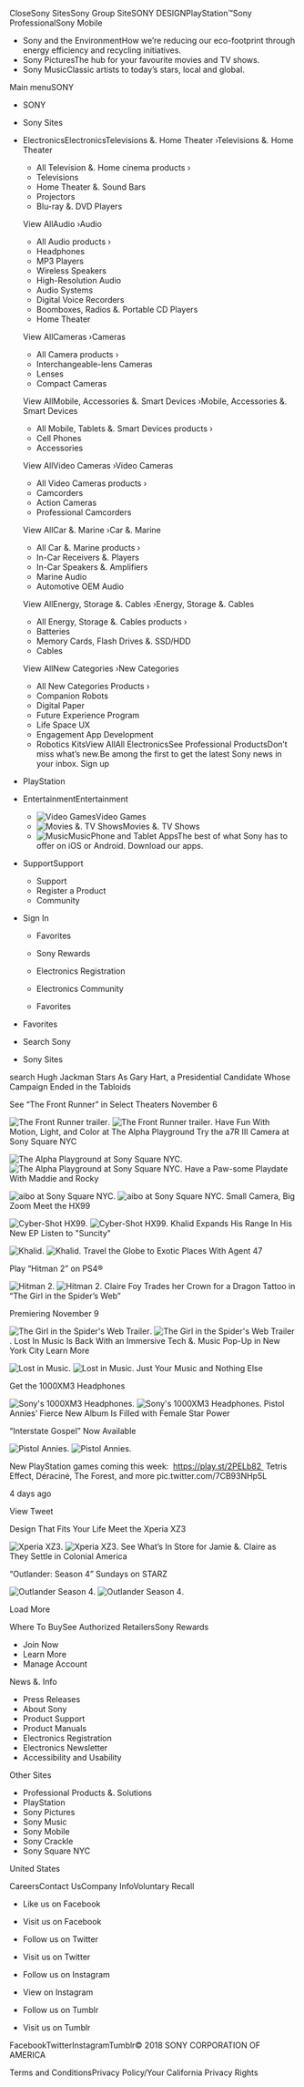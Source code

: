 Close<img src="//www.sony.com/assets/images/close-btn-x.png?fa48f775a334600f47f403ffb303d1e7&amp;wid=12" alt="" class="u-nav-close-btn-img">Sony Sites<img src="//www.sony.com/image/9a512bd93333b3c884bdbe2ba1581755?fmt=jpeg&amp;wid=370" alt="" class="u-nav-primary-img">Sony Group Site<img src="//www.sony.com/image/9762859c83b5616a7c75b2714c2e7d76?fmt=jpeg&amp;wid=370" alt="" class="u-nav-primary-img">SONY DESIGN<img src="//www.sony.com/image/5b83005cbb02abbc2878e29b23a3c362?fmt=jpeg&amp;wid=370" alt="" class="u-nav-primary-img">PlayStation™<img src="//www.sony.com/image/65c210a5a7b4a59a9963df8a4e0835da?fmt=jpeg&amp;wid=370" alt="" class="u-nav-primary-img">Sony Professional<img src="//www.sony.com/image/bf805a8b340105d03fcff55e3d22fb18?fmt=jpeg&amp;wid=370" alt="" class="u-nav-primary-img">Sony Mobile

*   Sony and the EnvironmentHow we’re reducing our eco-footprint through energy efficiency and recycling initiatives.
*   Sony PicturesThe hub for your favourite movies and TV shows.
*   Sony MusicClassic artists to today’s stars, local and global.

Main menuSONY

*   SONY
*   Sony Sites
*   ElectronicsElectronicsTelevisions &. Home Theater ›Televisions &. Home Theater
    
    *   All Television &. Home cinema products ›
    *   Televisions
    *   Home Theater &. Sound Bars
    *   Projectors
    *   Blu-ray &. DVD Players
    
    View AllAudio ›Audio
    
    *   All Audio products ›
    *   Headphones
    *   MP3 Players
    *   Wireless Speakers
    *   High-Resolution Audio
    *   Audio Systems
    *   Digital Voice Recorders
    *   Boomboxes, Radios &. Portable CD Players
    *   Home Theater
    
    View AllCameras ›Cameras
    
    *   All Camera products ›
    *   Interchangeable-lens Cameras
    *   Lenses
    *   Compact Cameras
    
    View AllMobile, Accessories &. Smart Devices ›Mobile, Accessories &. Smart Devices
    
    *   All Mobile, Tablets &. Smart Devices products ›
    *   Cell Phones
    *   Accessories
    
    View AllVideo Cameras ›Video Cameras
    
    *   All Video Cameras products ›
    *   Camcorders
    *   Action Cameras
    *   Professional Camcorders
    
    View AllCar &. Marine ›Car &. Marine
    
    *   All Car &. Marine products ›
    *   In-Car Receivers &. Players
    *   In-Car Speakers &. Amplifiers
    *   Marine Audio
    *   Automotive OEM Audio
    
    View AllEnergy, Storage &. Cables ›Energy, Storage &. Cables
    
    *   All Energy, Storage &. Cables products ›
    *   Batteries
    *   Memory Cards, Flash Drives &. SSD/HDD
    *   Cables
    
    View AllNew Categories ›New Categories
    *   All New Categories Products ›
    *   Companion Robots
    *   Digital Paper
    *   Future Experience Program
    *   Life Space UX
    *   Engagement App Development
    *   Robotics KitsView AllAll ElectronicsSee Professional Products<img src="//www.sony.com/image/73af50e8d496b98be27c316fba0cb511?fmt=jpeg&amp;wid=218" alt="" class="iq-img">Don’t miss what’s new.Be among the first to get the latest Sony news in your inbox. Sign up
*   PlayStation
*   EntertainmentEntertainment
    *   <img src="//www.sony.com/image/c8d568c456f06d3fa734b3331f100352?fmt=png-alpha&amp;wid=192&amp;hei=106" alt="Video Games" class="0 ">Video Games
    *   <img src="//www.sony.com/image/fc437c3658eed4b903e04f558e383d72?fmt=png-alpha&amp;wid=192&amp;hei=106" alt="Movies &amp. TV Shows" class="0 ">Movies &. TV Shows
    *   <img src="//www.sony.com/image/e783b1218f8069830c258b94aa5870c2?fmt=png-alpha&amp;wid=192&amp;hei=106" alt="Music" class="0 ">Music<img src="//www.sony.com/image/7a959cd929b51c2272e8fa8e9e8ed184?fmt=png-alpha&amp;wid=218" alt="" class="">Phone and Tablet AppsThe best of what Sony has to offer on iOS or Android. Download our apps.
*   SupportSupport
    *   <img src="//www.sony.com/image/bf43c4ef8c2eb71880b73f458ec57373?fmt=png-alpha&amp;wid=192&amp;hei=106" alt="" class="0 ">Support
    *   <img src="//www.sony.com/image/9e54e9a0759ae334e03e85366d4ba231?fmt=png-alpha&amp;wid=192&amp;hei=106" alt="" class="0 ">Register a Product
    *   <img src="//www.sony.com/image/b40fc153416e1395537a641506dd9fb8?fmt=png-alpha&amp;wid=192&amp;hei=106" alt="" class="0 ">Community

*   Sign In
    
    *   Favorites
    
    *   Sony Rewards
    *   Electronics Registration
    *   Electronics Community
    *   Favorites
*   Favorites
*   Search Sony
*   Sony Sites

search Hugh Jackman Stars As Gary Hart, a Presidential Candidate Whose Campaign Ended in the Tabloids

See “The Front Runner” in Select Theaters November 6

<img class="bg-img" data-linkname="en:set\_e:position\_1|\_5x2-1:video:movies:TheFrontRunnerYoutube-November-05-2018:sp:image:MDQd\_gaMGoI" data-analytics-event="content" data-analytics-category="tile" data-analytics-action="click" data-analytics-name="Hugh Jackman Stars As Gary Hart, a Presidential Candidate Whose Campaign Ended in the Tabloids MDQd\_gaMGoI The-Front-Runner-Youtube" data-img1x="/content/dam/sony/homepage/2018-november/11-5/the-front-runner-600x600.jpg" data-img2x="/content/dam/sony/homepage/2018-november/11-5/the-front-runner-1267x500.jpg" src="/content/dam/sony/homepage/2018-november/11-5/the-front-runner-1267x500.jpg" alt="The Front Runner trailer"/>. <img class="bg-img" data-linkname="en:set\_e:position\_1|\_5x2-1:video:movies:TheFrontRunnerYoutube-November-05-2018:sp:image-mobile:MDQd\_gaMGoI" data-analytics-event="content" data-analytics-category="tile" data-analytics-action="click" data-analytics-name="Hugh Jackman Stars As Gary Hart, a Presidential Candidate Whose Campaign Ended in the Tabloids MDQd\_gaMGoI The-Front-Runner-Youtube" data-img1x="/content/dam/sony/homepage/2018-november/11-5/the-front-runner-600x600.jpg" data-img2x="/content/dam/sony/homepage/2018-november/11-5/the-front-runner-1267x500.jpg" src="/content/dam/sony/homepage/2018-november/11-5/the-front-runner-600x600.jpg" alt="The Front Runner trailer"/>. Have Fun With Motion, Light, and Color at The Alpha Playground Try the a7R III Camera at Sony Square NYC

<img class="bg-img" data-linkname="en:set\_d:position\_1|\_2x2-1:image:electronics:AlphaPlaygroundSSNYC-November-05-2018:sca:image" data-analytics-event="content" data-analytics-category="tile" data-analytics-action="click" data-analytics-name="Have Fun With Motion, Light, and Color at The Alpha Playground Alpha-Playground-SSNYC" data-img1x="/content/dam/sony/homepage/2018-november/11-5/AlphaPlayground-600x600.jpg" data-img2x="/content/dam/sony/homepage/2018-november/11-5/AlphaPlayground-600x600.jpg" src="/content/dam/sony/homepage/2018-november/11-5/AlphaPlayground-600x600.jpg" alt="The Alpha Playground at Sony Square NYC "/>. <img class="bg-img" data-linkname="en:set\_d:position\_1|\_2x2-1:image:electronics:AlphaPlaygroundSSNYC-November-05-2018:sca:image-mobile:" data-analytics-event="content" data-analytics-category="tile" data-analytics-action="click" data-analytics-name="Have Fun With Motion, Light, and Color at The Alpha Playground Alpha-Playground-SSNYC" data-img1x="/content/dam/sony/homepage/2018-november/11-5/AlphaPlayground-600x600.jpg" data-img2x="/content/dam/sony/homepage/2018-november/11-5/AlphaPlayground-600x600.jpg" src="/content/dam/sony/homepage/2018-november/11-5/AlphaPlayground-600x600.jpg" alt="The Alpha Playground at Sony Square NYC "/>. Have a Paw-some Playdate With Maddie and Rocky

<img class="bg-img" data-linkname="en:set\_d:position\_1|\_1x1-2:image:electronics:aiboSSNYC-November-05-2018:sca:image" data-analytics-event="content" data-analytics-category="tile" data-analytics-action="click" data-analytics-name="Have a Paw-some Playdate aibo-SSNYC" data-img1x="/content/dam/sony/homepage/2018-november/11-5/SSNYC-aibo-600x600.jpg" data-img2x="/content/dam/sony/homepage/2018-november/11-5/SSNYC-aibo-600x600.jpg" src="/content/dam/sony/homepage/2018-november/11-5/SSNYC-aibo-600x600.jpg" alt="aibo at Sony Square NYC "/>. <img class="bg-img" data-linkname="en:set\_d:position\_1|\_1x1-2:image:electronics:aiboSSNYC-November-05-2018:sca:image-mobile:" data-analytics-event="content" data-analytics-category="tile" data-analytics-action="click" data-analytics-name="Have a Paw-some Playdate aibo-SSNYC" data-img1x="/content/dam/sony/homepage/2018-november/11-5/SSNYC-aibo-600x600.jpg" data-img2x="/content/dam/sony/homepage/2018-november/11-5/SSNYC-aibo-600x600.jpg" src="/content/dam/sony/homepage/2018-november/11-5/SSNYC-aibo-600x600.jpg" alt="aibo at Sony Square NYC "/>. Small Camera, Big Zoom Meet the HX99

<img class="bg-img" data-linkname="en:set\_d:position\_1|\_1x1-4:image:electronics:CyberShotHX99-November-05-2018:gwt:image" data-analytics-event="content" data-analytics-category="tile" data-analytics-action="click" data-analytics-name="Small Camera, Big Zoom Cyber-Shot-HX99" data-img1x="/content/dam/sony/homepage/2018-november/11-5/CyberShot-600x600.jpg" data-img2x="/content/dam/sony/homepage/2018-november/11-5/CyberShot-600x600.jpg" src="/content/dam/sony/homepage/2018-november/11-5/CyberShot-600x600.jpg" alt="Cyber-Shot HX99"/>. <img class="bg-img" data-linkname="en:set\_d:position\_1|\_1x1-4:image:electronics:CyberShotHX99-November-05-2018:gwt:image-mobile:" data-analytics-event="content" data-analytics-category="tile" data-analytics-action="click" data-analytics-name="Small Camera, Big Zoom Cyber-Shot-HX99" data-img1x="/content/dam/sony/homepage/2018-november/11-5/CyberShot-600x600.jpg" data-img2x="/content/dam/sony/homepage/2018-november/11-5/CyberShot-600x600.jpg" src="/content/dam/sony/homepage/2018-november/11-5/CyberShot-600x600.jpg" alt="Cyber-Shot HX99"/>. Khalid Expands His Range In His New EP Listen to "Suncity"

<img class="bg-img" data-linkname="en:set\_d:position\_1|\_2x1-5:image:music:KhalidSuncity-November-05-2018:sme:image" data-analytics-event="content" data-analytics-category="tile" data-analytics-action="click" data-analytics-name="Khalid Expands His Range In His New EP Khalid-Suncity" data-img1x="/content/dam/sony/homepage/2018-october/10-25/Khalid-600x600.jpg" data-img2x="/content/dam/sony/homepage/2018-october/10-25/Khalid-500x246.jpg" src="/content/dam/sony/homepage/2018-october/10-25/Khalid-500x246.jpg" alt="Khalid"/>. <img class="bg-img" data-linkname="en:set\_d:position\_1|\_2x1-5:image:music:KhalidSuncity-November-05-2018:sme:image-mobile:" data-analytics-event="content" data-analytics-category="tile" data-analytics-action="click" data-analytics-name="Khalid Expands His Range In His New EP Khalid-Suncity" data-img1x="/content/dam/sony/homepage/2018-october/10-25/Khalid-600x600.jpg" data-img2x="/content/dam/sony/homepage/2018-october/10-25/Khalid-500x246.jpg" src="/content/dam/sony/homepage/2018-october/10-25/Khalid-600x600.jpg" alt="Khalid"/>. Travel the Globe to Exotic Places With Agent 47

Play “Hitman 2” on PS4®

<img class="bg-img" data-linkname="en:set\_d:position\_1|\_3x2-6:video:playstation:Hitman2-November-05-2018:ps:image:Tjtc6WNytAU" data-analytics-event="content" data-analytics-category="tile" data-analytics-action="click" data-analytics-name="Travel the Globe to Exotic Places With Agent 47 Tjtc6WNytAU Hitman-2" data-img1x="/content/dam/sony/homepage/2018-november/11-5/Hitman2-600x600.jpg" data-img2x="/content/dam/sony/homepage/2018-november/11-5/Hitman2-745x500.jpg" src="/content/dam/sony/homepage/2018-november/11-5/Hitman2-745x500.jpg" alt="Hitman 2 "/>. <img class="bg-img" data-linkname="en:set\_d:position\_1|\_3x2-6:video:playstation:Hitman2-November-05-2018:ps:image-mobile:Tjtc6WNytAU" data-analytics-event="content" data-analytics-category="tile" data-analytics-action="click" data-analytics-name="Travel the Globe to Exotic Places With Agent 47 Tjtc6WNytAU Hitman-2" data-img1x="/content/dam/sony/homepage/2018-november/11-5/Hitman2-600x600.jpg" data-img2x="/content/dam/sony/homepage/2018-november/11-5/Hitman2-745x500.jpg" src="/content/dam/sony/homepage/2018-november/11-5/Hitman2-600x600.jpg" alt="Hitman 2 "/>. Claire Foy Trades her Crown for a Dragon Tattoo in “The Girl in the Spider’s Web”

Premiering November 9

<img class="bg-img" data-linkname="en:set\_e:position\_1|\_5x2-1:video:movies:TheGirlintheSpidersWebTrailer-November-05-2018:sp:image:jEINTQ2AP9k" data-analytics-event="content" data-analytics-category="tile" data-analytics-action="click" data-analytics-name="Claire Foy Trades her Crown for a Dragon Tattoo in “The Girl in the Spider’s Web” jEINTQ2AP9k The-Girl-in-the-Spiders-Web-Trailer" data-img1x="/content/dam/sony/homepage/2018-november/11-5/the-girl-in-the-spiders-web-600x600.jpg" data-img2x="/content/dam/sony/homepage/2018-november/11-5/the-girl-in-the-spiders-web-1276x500.jpg" src="/content/dam/sony/homepage/2018-november/11-5/the-girl-in-the-spiders-web-1276x500.jpg" alt="The Girl in the Spider&#39;s Web Trailer"/>. <img class="bg-img" data-linkname="en:set\_e:position\_1|\_5x2-1:video:movies:TheGirlintheSpidersWebTrailer-November-05-2018:sp:image-mobile:jEINTQ2AP9k" data-analytics-event="content" data-analytics-category="tile" data-analytics-action="click" data-analytics-name="Claire Foy Trades her Crown for a Dragon Tattoo in “The Girl in the Spider’s Web” jEINTQ2AP9k The-Girl-in-the-Spiders-Web-Trailer" data-img1x="/content/dam/sony/homepage/2018-november/11-5/the-girl-in-the-spiders-web-600x600.jpg" data-img2x="/content/dam/sony/homepage/2018-november/11-5/the-girl-in-the-spiders-web-1276x500.jpg" src="/content/dam/sony/homepage/2018-november/11-5/the-girl-in-the-spiders-web-600x600.jpg" alt="The Girl in the Spider&#39;s Web Trailer"/>. Lost In Music Is Back With an Immersive Tech &. Music Pop-Up in New York City Learn More

<img class="bg-img" data-linkname="en:set\_b:position\_1|\_2x2-1:image:music:LostinMusic-November-05-2018:sca:image" data-analytics-event="content" data-analytics-category="tile" data-analytics-action="click" data-analytics-name="Lost In Music Is Back With an Immersive Tech &amp. Music Pop-Up in New York City Lost-in-Music" data-img1x="/content/dam/sony/homepage/2018-november/11-5/SonyHomepg\_v1.jpg" data-img2x="/content/dam/sony/homepage/2018-november/11-5/SonyHomepg\_v1.jpg" src="/content/dam/sony/homepage/2018-november/11-5/SonyHomepg\_v1.jpg" alt="Lost in Music"/>. <img class="bg-img" data-linkname="en:set\_b:position\_1|\_2x2-1:image:music:LostinMusic-November-05-2018:sca:image-mobile:" data-analytics-event="content" data-analytics-category="tile" data-analytics-action="click" data-analytics-name="Lost In Music Is Back With an Immersive Tech &amp. Music Pop-Up in New York City Lost-in-Music" data-img1x="/content/dam/sony/homepage/2018-november/11-5/SonyHomepg\_v1.jpg" data-img2x="/content/dam/sony/homepage/2018-november/11-5/SonyHomepg\_v1.jpg" src="/content/dam/sony/homepage/2018-november/11-5/SonyHomepg\_v1.jpg" alt="Lost in Music"/>. Just Your Music and Nothing Else

Get the 1000XM3 Headphones

<img class="bg-img" data-linkname="en:set\_b:position\_1|\_3x2-2:video:electronics:1000XM3Headphones-November-05-2018:gwt:image:tK9toNgPvBU" data-analytics-event="content" data-analytics-category="tile" data-analytics-action="click" data-analytics-name="Just Your Music and Nothing Else tK9toNgPvBU 1000XM3-Headphones" data-img1x="/content/dam/sony/homepage/2018-november/11-5/WH-1000XM3\_global\_KV\_black-600x600.jpg" data-img2x="/content/dam/sony/homepage/2018-november/11-5/WH-1000XM3\_global\_KV\_black-600x600.jpg" src="/content/dam/sony/homepage/2018-november/11-5/WH-1000XM3\_global\_KV\_black-600x600.jpg" alt="Sony&#39;s 1000XM3 Headphones"/>. <img class="bg-img" data-linkname="en:set\_b:position\_1|\_3x2-2:video:electronics:1000XM3Headphones-November-05-2018:gwt:image-mobile:tK9toNgPvBU" data-analytics-event="content" data-analytics-category="tile" data-analytics-action="click" data-analytics-name="Just Your Music and Nothing Else tK9toNgPvBU 1000XM3-Headphones" data-img1x="/content/dam/sony/homepage/2018-november/11-5/WH-1000XM3\_global\_KV\_black-600x600.jpg" data-img2x="/content/dam/sony/homepage/2018-november/11-5/WH-1000XM3\_global\_KV\_black-600x600.jpg" src="/content/dam/sony/homepage/2018-november/11-5/WH-1000XM3\_global\_KV\_black-600x600.jpg" alt="Sony&#39;s 1000XM3 Headphones"/>. Pistol Annies’ Fierce New Album Is Filled with Female Star Power

“Interstate Gospel” Now Available

<img class="bg-img" data-linkname="en:set\_b:position\_1|\_1x1-4:video:music:PistolAnnies-November-05-2018:sme:image:cr0ktKa7SaQ" data-analytics-event="content" data-analytics-category="tile" data-analytics-action="click" data-analytics-name="Pistol Annies’ Fierce New Album Is Filled with Female Star Power cr0ktKa7SaQ Pistol-Annies" data-img1x="/content/dam/sony/homepage/2018-november/11-5/PA\_600x.jpg" data-img2x="/content/dam/sony/homepage/2018-november/11-5/PA Sony Website 745.jpg" src="/content/dam/sony/homepage/2018-november/11-5/PA%20Sony%20Website%20745.jpg" alt="Pistol Annies"/>. <img class="bg-img" data-linkname="en:set\_b:position\_1|\_1x1-4:video:music:PistolAnnies-November-05-2018:sme:image-mobile:cr0ktKa7SaQ" data-analytics-event="content" data-analytics-category="tile" data-analytics-action="click" data-analytics-name="Pistol Annies’ Fierce New Album Is Filled with Female Star Power cr0ktKa7SaQ Pistol-Annies" data-img1x="/content/dam/sony/homepage/2018-november/11-5/PA\_600x.jpg" data-img2x="/content/dam/sony/homepage/2018-november/11-5/PA Sony Website 745.jpg" src="/content/dam/sony/homepage/2018-november/11-5/PA\_600x.jpg" alt="Pistol Annies"/>.

New PlayStation games coming this week:  https://play.st/2PELb82  Tetris Effect, Déraciné, The Forest, and more pic.twitter.com/7CB93NHp5L

4 days ago

View Tweet

Design That Fits Your Life Meet the Xperia XZ3

<img class="bg-img" data-linkname="en:set\_b:position\_1|\_1x1-6:image:mobile:XperiaXZ3-November-05-2018:mob:image" data-analytics-event="content" data-analytics-category="tile" data-analytics-action="click" data-analytics-name="Design That Fits Your Life Xperia-XZ3" data-img1x="/content/dam/sony/homepage/2018-october/10-25/Xperia\_XZ3\_600x600.jpg" data-img2x="/content/dam/sony/homepage/2018-november/11-5/Xperia\_XZ3-500x246.jpg" src="/content/dam/sony/homepage/2018-november/11-5/Xperia\_XZ3-500x246.jpg" alt="Xperia XZ3"/>. <img class="bg-img" data-linkname="en:set\_b:position\_1|\_1x1-6:image:mobile:XperiaXZ3-November-05-2018:mob:image-mobile:" data-analytics-event="content" data-analytics-category="tile" data-analytics-action="click" data-analytics-name="Design That Fits Your Life Xperia-XZ3" data-img1x="/content/dam/sony/homepage/2018-october/10-25/Xperia\_XZ3\_600x600.jpg" data-img2x="/content/dam/sony/homepage/2018-november/11-5/Xperia\_XZ3-500x246.jpg" src="/content/dam/sony/homepage/2018-october/10-25/Xperia\_XZ3\_600x600.jpg" alt="Xperia XZ3"/>. See What’s In Store for Jamie &. Claire as They Settle in Colonial America

“Outlander: Season 4” Sundays on STARZ

<img class="bg-img" data-linkname="en:set\_e:position\_1|\_5x2-1:video:tv:OutlanderSeason4-November-05-2018:sptv:image:YMVizqMN83o" data-analytics-event="content" data-analytics-category="tile" data-analytics-action="click" data-analytics-name="See What’s In Store for Jamie &amp. Claire as They Settle in Colonial America YMVizqMN83o Outlander-Season-4" data-img1x="/content/dam/sony/homepage/2018-october/10-25/OutlanderSeason4-600x600.jpg" data-img2x="/content/dam/sony/homepage/2018-october/10-25/OutlanderSeason4-1276x500.jpg" src="/content/dam/sony/homepage/2018-october/10-25/OutlanderSeason4-1276x500.jpg" alt="Outlander Season 4 "/>. <img class="bg-img" data-linkname="en:set\_e:position\_1|\_5x2-1:video:tv:OutlanderSeason4-November-05-2018:sptv:image-mobile:YMVizqMN83o" data-analytics-event="content" data-analytics-category="tile" data-analytics-action="click" data-analytics-name="See What’s In Store for Jamie &amp. Claire as They Settle in Colonial America YMVizqMN83o Outlander-Season-4" data-img1x="/content/dam/sony/homepage/2018-october/10-25/OutlanderSeason4-600x600.jpg" data-img2x="/content/dam/sony/homepage/2018-october/10-25/OutlanderSeason4-1276x500.jpg" src="/content/dam/sony/homepage/2018-october/10-25/OutlanderSeason4-600x600.jpg" alt="Outlander Season 4 "/>.

Load More

Where To BuySee Authorized RetailersSony Rewards

*   Join Now
*   Learn More
*   Manage Account

News &. Info

*   Press Releases
*   About Sony
*   Product Support
*   Product Manuals
*   Electronics Registration
*   Electronics Newsletter
*   Accessibility and Usability

Other Sites

*   Professional Products &. Solutions
*   PlayStation
*   Sony Pictures
*   Sony Music
*   Sony Mobile
*   Sony Crackle
*   Sony Square NYC

United States

CareersContact UsCompany InfoVoluntary Recall

*   Like us on Facebook

*   Visit us on Facebook

*   Follow us on Twitter

*   Visit us on Twitter

*   Follow us on Instagram
*   View on Instagram

*   Follow us on Tumblr
*   Visit us on Tumblr

FacebookTwitterInstagramTumblr© 2018 SONY CORPORATION OF AMERICA

Terms and ConditionsPrivacy Policy/Your California Privacy Rights